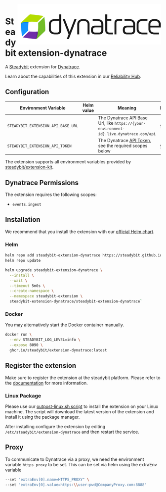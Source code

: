 <img src="./logo.png" height="130" align="right" alt="Dynatrace logo">

# Steadybit extension-dynatrace

A [Steadybit](https://www.steadybit.com/) extension for [Dynatrace](https://www.dynatrace.com/).

Learn about the capabilities of this extension in
our [Reliability Hub](https://hub.steadybit.com/extension/com.steadybit.extension_dynatrace).

## Configuration

| Environment Variable               | Helm value | Meaning                                                                                                                                                  | Required | Default |
|------------------------------------|------------|----------------------------------------------------------------------------------------------------------------------------------------------------------|----------|---------|
| `STEADYBIT_EXTENSION_API_BASE_URL` |            | The Dynatrace API Base Url, like `https://{your-environment-id}.live.dynatrace.com/api`                                                                  | yes      |         |
| `STEADYBIT_EXTENSION_API_TOKEN`    |            | The Dynatrace [API Token](https://docs.dynatrace.com/docs/dynatrace-api/basics/dynatrace-api-authentication#create-token), see the required scopes below | yes      |         |

The extension supports all environment variables provided
by [steadybit/extension-kit](https://github.com/steadybit/extension-kit#environment-variables).

## Dynatrace Permissions

The extension requires the following scopes:
- `events.ingest`

## Installation

We recommend that you install the extension with
our [official Helm chart](https://github.com/steadybit/extension-dynatrace/tree/main/charts/steadybit-extension-dynatrace).

### Helm

```bash
helm repo add steadybit-extension-dynatrace https://steadybit.github.io/extension-dynatrace
helm repo update
```

```bash
helm upgrade steadybit-extension-dynatrace \
  --install \
  --wait \
  --timeout 5m0s \
  --create-namespace \
  --namespace steadybit-extension \
  steadybit-extension-dynatrace/steadybit-extension-dynatrace`
```

### Docker

You may alternatively start the Docker container manually.

```bash
docker run \
  --env STEADYBIT_LOG_LEVEL=info \
  --expose 8090 \
  ghcr.io/steadybit/extension-dynatrace:latest
```

## Register the extension

Make sure to register the extension at the steadybit platform. Please refer to
the [documentation](https://docs.steadybit.com/integrate-with-steadybit/extensions/extension-installation) for more
information.

### Linux Package

Please use
our [outpost-linux.sh script](https://docs.steadybit.com/install-and-configure/install-outpost-agent-preview/install-on-linux-hosts)
to install the extension on your Linux machine.
The script will download the latest version of the extension and install it using the package manager.

After installing configure the extension by editing `/etc/steadybit/extension-dynatrace` and then restart the service.

## Proxy

To communicate to Dynatrace via a proxy, we need the environment variable `https_proxy` to be set.
This can be set via helm using the extraEnv variable

```bash
--set "extraEnv[0].name=HTTPS_PROXY" \
--set "extraEnv[0].value=https:\\user:pwd@CompanyProxy.com:8888"
```
